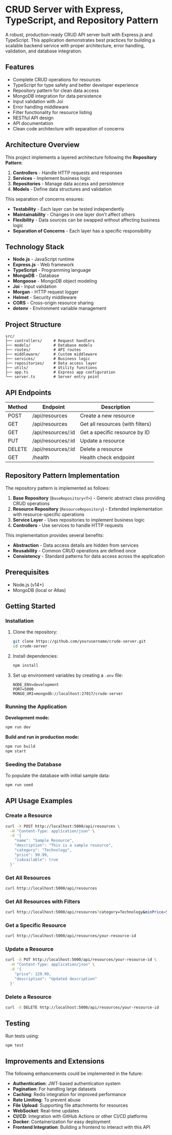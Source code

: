# CRUD Server with Express, TypeScript, and Repository Pattern

A robust, production-ready CRUD API server built with Express.js and TypeScript. This application demonstrates best practices for building a scalable backend service with proper architecture, error handling, validation, and database integration.

## Features

- Complete CRUD operations for resources
- TypeScript for type safety and better developer experience
- Repository pattern for clean data access
- MongoDB integration for data persistence
- Input validation with Joi
- Error handling middleware
- Filter functionality for resource listing
- RESTful API design
- API documentation
- Clean code architecture with separation of concerns

## Architecture Overview

This project implements a layered architecture following the **Repository Pattern**:

1. **Controllers** - Handle HTTP requests and responses
2. **Services** - Implement business logic
3. **Repositories** - Manage data access and persistence
4. **Models** - Define data structures and validation

This separation of concerns ensures:
- **Testability** - Each layer can be tested independently
- **Maintainability** - Changes in one layer don't affect others
- **Flexibility** - Data sources can be swapped without affecting business logic
- **Separation of Concerns** - Each layer has a specific responsibility

## Technology Stack

- **Node.js** - JavaScript runtime
- **Express.js** - Web framework
- **TypeScript** - Programming language
- **MongoDB** - Database
- **Mongoose** - MongoDB object modeling
- **Joi** - Input validation
- **Morgan** - HTTP request logger
- **Helmet** - Security middleware
- **CORS** - Cross-origin resource sharing
- **dotenv** - Environment variable management

## Project Structure

```
src/
├── controllers/     # Request handlers
├── models/          # Database models
├── routes/          # API routes
├── middleware/      # Custom middleware
├── services/        # Business logic
├── repositories/    # Data access layer
├── utils/           # Utility functions
├── app.ts           # Express app configuration
└── server.ts        # Server entry point
```

## API Endpoints

| Method | Endpoint              | Description                          |
|--------|----------------------|--------------------------------------|
| POST   | /api/resources       | Create a new resource                |
| GET    | /api/resources       | Get all resources (with filters)     |
| GET    | /api/resources/:id   | Get a specific resource by ID        |
| PUT    | /api/resources/:id   | Update a resource                    |
| DELETE | /api/resources/:id   | Delete a resource                    |
| GET    | /health              | Health check endpoint                |

## Repository Pattern Implementation

The repository pattern is implemented as follows:

1. **Base Repository** (`BaseRepository<T>`) - Generic abstract class providing CRUD operations
2. **Resource Repository** (`ResourceRepository`) - Extended implementation with resource-specific operations
3. **Service Layer** - Uses repositories to implement business logic
4. **Controllers** - Use services to handle HTTP requests

This implementation provides several benefits:
- **Abstraction** - Data access details are hidden from services
- **Reusability** - Common CRUD operations are defined once
- **Consistency** - Standard patterns for data access across the application

## Prerequisites

- Node.js (v14+)
- MongoDB (local or Atlas)

## Getting Started

### Installation

1. Clone the repository:
   ```bash
   git clone https://github.com/yourusername/crude-server.git
   cd crude-server
   ```

2. Install dependencies:
   ```bash
   npm install
   ```

3. Set up environment variables by creating a `.env` file:
   ```
   NODE_ENV=development
   PORT=5000
   MONGO_URI=mongodb://localhost:27017/crude-server
   ```

### Running the Application

**Development mode:**
```bash
npm run dev
```

**Build and run in production mode:**
```bash
npm run build
npm start
```

### Seeding the Database
To populate the database with initial sample data:
```bash
npm run seed
```

## API Usage Examples

### Create a Resource
```bash
curl -X POST http://localhost:5000/api/resources \
  -H "Content-Type: application/json" \
  -d '{
    "name": "Sample Resource",
    "description": "This is a sample resource",
    "category": "Technology",
    "price": 99.99,
    "isAvailable": true
  }'
```

### Get All Resources
```bash
curl http://localhost:5000/api/resources
```

### Get All Resources with Filters
```bash
curl http://localhost:5000/api/resources?category=Technology&minPrice=50&maxPrice=200&isAvailable=true
```

### Get a Specific Resource
```bash
curl http://localhost:5000/api/resources/your-resource-id
```

### Update a Resource
```bash
curl -X PUT http://localhost:5000/api/resources/your-resource-id \
  -H "Content-Type: application/json" \
  -d '{
    "price": 129.99,
    "description": "Updated description"
  }'
```

### Delete a Resource
```bash
curl -X DELETE http://localhost:5000/api/resources/your-resource-id
```

## Testing

Run tests using:
```bash
npm test
```

## Improvements and Extensions

The following enhancements could be implemented in the future:

- **Authentication**: JWT-based authentication system
- **Pagination**: For handling large datasets
- **Caching**: Redis integration for improved performance
- **Rate Limiting**: To prevent abuse
- **File Upload**: Supporting file attachments for resources
- **WebSocket**: Real-time updates
- **CI/CD**: Integration with GitHub Actions or other CI/CD platforms
- **Docker**: Containerization for easy deployment
- **Frontend Integration**: Building a frontend to interact with this API